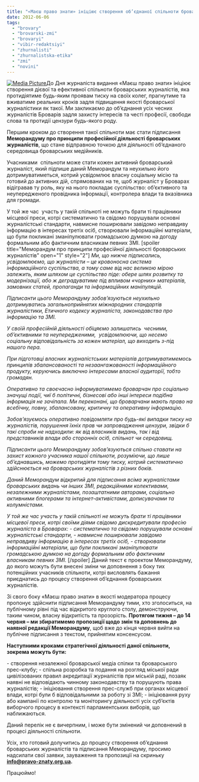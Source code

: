 ```yaml
---
title: "«Маєш право знати» ініціює створення об’єднаної спільноти броварських журналістів"
date: 2012-06-06
tags: 
  - "brovary"
  - "brovarski-zmi"
  - "brovaryi"
  - "vibir-redaktsiyi"
  - "zhurnalisti"
  - "zhurnalistska-etika"
  - "zmi"
  - "novini"
---
```


[![](https://mpz.brovary.org/wp-content/uploads/2012/06/Media-Picture.jpg "Media Picture")](https://mpz.brovary.org/wp-content/uploads/2012/06/Media-Picture.jpg)До Дня журналіста видання «Маєш право знати» ініціює створення дієвої та ефективної спільноти броварських журналістів, яка протидіятиме будь-яким проявам тиску на своїх колег, прагнутиме та вживатиме реальних кроків задля підвищення якості броварської журналістики як такої. Ми закликаємо до об’єднання усіх чесних журналістів Броварів задля захисту інтересів та честі професії, свободи слова та протидії цензури будь-якого роду.

Першим кроком до створення такої спільноти має стати підписання **Меморандуму про принципи професійної діяльності броварських журналістів**, що стане відправною точкою для діяльності об’єднаного середовища броварських медійників.

Учасниками  спільноти може стати кожен активний броварський журналіст, який підпише даний Меморандум та неухильно його дотримуватиметься, котрий усвідомлює власну соціальну місію та готовий до активних дій, спрямованих на те, щоб журналіст у Броварах відігравав ту роль, яку на нього покладає суспільство: об’єктивного та неупередженого провідника інформації, контролера влади та вказівника для громади.

У той же час  участь у такій спільноті не можуть брати ті працівники місцевої преси, котрі систематично та свідомо порушували основні журналістські стандарти, навмисне поширювали завідомо неправдиву інформацію в інтересах третіх осіб, створювали інформаційні матеріали, що були покликані зманіпулювати громадською думкою на догоду формальним або фактичним власникам певних ЗМІ. \[spoiler title="Меморандум про принципи професійної діяльності броварських журналістів" open="1" style="2"\] _Ми, що нижче підписались,  усвідомлюємо, що журналісти – це кровоносна система інформаційного суспільства, а тому саме від нас великою мірою залежить, яким шляхом це суспільство піде: обере шлях розвитку та модернізації, або ж деградуватиме під впливом «чорних» матеріалів, замовних статей, пропаганди та інформаційних маніпуляцій._

_Підписанти цього Меморандуму зобов’язуються неухильно дотримуватись загальноприйнятих міжнародних стандартів журналістики, Етичного кодексу журналіста, законодавства про інформацію та ЗМІ._

_У своїй професійній діяльності обіцяємо залишатись  чесними, об’єктивними та неупередженими,  усвідомлюючи, що несемо соціальну відповідальність за кожен матеріал, що виходить з-під нашого пера._

_При підготовці власних журналістських матеріалів дотримуватимемось принципів збалансованості та незаангажованості інформаційного продукту, керуючись виключно інтересами власної аудиторії, тобто громадян._

_Оперативно та своєчасно інформуватимемо броварчан про соціально значущі події, чиї б політичні, бізнесові або інші інтереси подібна інформація не зачіпала. Ми переконані, що броварчани мають право на всебічну, повну, збалансовану, критичну та оперативну інформацію._

_Зобов’язуємось оперативно повідомляти про будь-які випадки тиску на журналістів, порушення їхніх прав чи запровадження цензури, звідки б такі спроби не надходили: як від власників видань, так і від представників влади або сторонніх осіб, спільнот чи середовищ._

_Підписанти цього Меморандуму зобов’язуються спільно ставати на захист кожного учасника нашої спільноти, розуміючи, що лише об’єднавшись, можемо протидіяти тому тиску, котрий систематично здійснюється на броварських журналістів з різних боків._

_Даний Меморандум відкритий для підписання всіма журналістами броварських видань чи інших ЗМІ, редакційними колективами, незалежними журналістами, позаштатними авторами, соціально активними блогерами та інтернет-активістами, дописувачами та колумністами._

_У той же час участь у такій спільноті не можуть брати ті працівники місцевої преси, котрі своїми діями свідомо дискредитували професію журналіста в Броварах:_ \- _систематично та свідомо порушували основні журналістські стандарти,_ \- _навмисне поширювали завідомо неправдиву інформацію в інтересах третіх осіб,_ \- _створювали інформаційні матеріали, що були покликані зманіпулювати громадською думкою на догоду формальним або фактичним власникам певних ЗМІ._ \[/spoiler\] Даний текст є проектом Меморандуму, до якого можуть бути внесені зміни чи доповнення з боку тих потенційних учасників спільноти, котрі висловлять бажання приєднатись до процесу створення об’єднання броварських журналістів.

Зі свого боку «Маєш право знати» в якості модератора процесу пропонує здійснити підписання Меморандуму тими, хто зголоситься, на публічному рівні під час відкритого круглого столу, демонструючи, таким чином, власну відкритість та прозорість. **Протягом тижня – до 14 червня – ми збиратимемо пропозиції щодо змін та доповнень до наявної редакції Меморандуму**, щоб вже до кінця червня вийти на публічне підписання з текстом, прийнятим консенсусом.

**Наступними кроками стратегічної діяльності даної спільноти, зокрема можуть бути:**

\- створення незалежної броварської медіа спілки та броварського прес-клубу; - спільна розробка та подання на розгляд міської ради цивілізованих правил акредитації журналістів при міській раді, позаяк наявні не відповідають чинному законодавству та порушують права журналістів; - ініціювання створення прес-служб при органах місцевої влади, котрі були б відповідальними за роботу зі ЗМІ; - ініціювання руху або кампанії по контролю та моніторингу діяльності усіх суб’єктів виборчого процесу в контексті парламентських виборів, що наближаються.

Даний перелік не є вичерпним, і може бути змінений чи доповнений в процесі діяльності спільноти.

Усіх, хто готовий долучитись до процесу створення об’єднання броварських журналістів та підписання Меморандуму, просимо надсилати свої заявки, зауваження та пропозиції на скриньку **info@pravo-znaty.org.ua.**

Працюймо!
